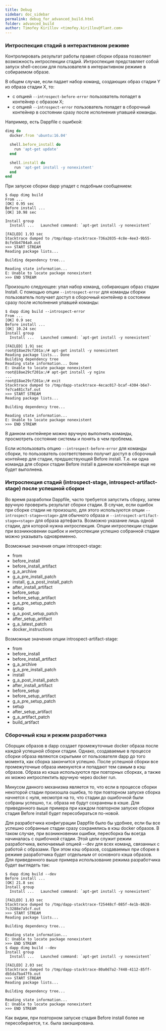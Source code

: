 ```yaml
---
title: Debug
sidebar: doc_sidebar
permalink: debug_for_advanced_build.html
folder: advanced_build
author: Timofey Kirillov <timofey.kirillov@flant.com>
---
```


### Интроспекция стадий в интерактивном режиме

Контролировать результат работы правил сборки образа позволяет возможность интроспекции стадий. Интроспекция представляет собой запуск shell-сессии для пользователя в интерактивном режиме в собираемом образе.

В общем случае, если падает набор команд, создающих образ стадии Y из образа стадии X, то:

* c опцией `--introspect-before-error` пользователь попадет в контейнер с образом X;
* с опцией `--introspect-error` пользователь попадет в сборочный контейнер в состоянии сразу после исполнения упавшей команды.

Например, есть Dappfile с ошибкой:

```ruby
dimg do
  docker.from 'ubuntu:16.04'

  shell.before_install do
    run 'apt-get update'
  end

  shell.install do
    run 'apt-get install -y nonexistent'
  end
end
```

При запуске сборки dapp упадет с подобным сообщением:

```shell
$ dapp dimg build
From ...                                                                              [OK] 0.95 sec
Before install ...                                                                    [OK] 10.98 sec

Install group
  Install ...   Launched command: `apt-get install -y nonexistent`
                                                                                      [FAILED] 1.93 sec
Stacktrace dumped to /tmp/dapp-stacktrace-736a2035-4c8e-4ee3-9b55-8cfe5b4704a0.out
>>> START STREAM
Reading package lists...

Building dependency tree...

Reading state information...
E: Unable to locate package nonexistent
>>> END STREAM
```

Произошло следующее: упал набор команд, собирающих образ стадии Install. С помощью опции `--introspect-error` для команды сборки пользователь получает доступ в сборочный контейнер в состоянии сразу после исполнения упавшей команды:

```shell
$ dapp dimg build --introspect-error
From ...                                                                              [OK] 0.9 sec
Before install ...                                                                    [OK] 10.24 sec
Install group
  Install ...   Launched command: `apt-get install -y nonexistent`
                                                                                      [FAILED] 1.91 sec
root@18ae29cf201a:/# apt-get install -y nonexistent
Reading package lists... Done
Building dependency tree       
Reading state information... Done
E: Unable to locate package nonexistent
root@18ae29cf201a:/# apt-get install -y nginx
...
root@18ae29cf201a:/# exit
Stacktrace dumped to /tmp/dapp-stacktrace-4ecac017-bcaf-4304-b6e7-fe7ca481c7af.out
>>> START STREAM
Reading package lists...

Building dependency tree...

Reading state information...
E: Unable to locate package nonexistent
>>> END STREAM
```

В данном контейнере можно вручную выполнить команды, просмотреть состояние системы и понять в чем проблема.

Если использовать опцию `--introspect-before-error` для команды сборки, то пользователь соответственно получит доступ в сборочный контейнер для стадии, предшествующей Before install. Т.е. ни одна команда для сборки стадии Before install в данном контейнере еще не будет выполнена.

### Интроспекция стадий (introspect-stage, introspect-artifact-stage) после успешной сборки

Во время разработки Dappfile, часто требуется запустить сборку, затем вручную проверить результат сборки стадии. В случае, если ошибок при сборке стадии не произошло, для этого используются опции `--introspect-stage=<stage>` для обычного образа и `--introspect-artifact-stage=<stage>` для образа артефакта. Возможно указание лишь одной стадии, для которой нужна интроспекция. Опции интроспекции стадии при возникновении ошибок и интроспекции успешно собранной стадии можно указывать одновременно. 

Возможные значения опции introspect-stage:

* from
* before_install
* before_install_artifact
* g_a_archive
* g_a_pre_install_patch
* install, g_a_post_install_patch
* after_install_artifact
* before_setup
* before_setup_artifact
* g_a_pre_setup_patch
* setup
* g_a_post_setup_patch
* after_setup_artifact
* g_a_latest_patch
* docker_instructions

Возможные значения опции introspect-artifact-stage:

* from
* before_install
* before_install_artifact
* g_a_archive
* g_a_pre_install_patch
* install
* g_a_post_install_patch
* after_install_artifact
* before_setup
* before_setup_artifact
* g_a_pre_setup_patch
* setup
* after_setup_artifact
* g_a_artifact_patch
* build_artifact

### Сборочный кэш и режим разработчика

Сборщик образов в dapp создает промежуточные docker образа после каждой успешной сборки стадии. Однако, создаваемые в процессе сборки образа являются скрытыми от пользователя dapp до того момента, как сборка закончится успешно. После успешной сборки все промежуточные образа именуются и попадают тем самым в кэш образов. Образа из кэша используются при повторных сборках, а также их можно интроспектить вручную через docker run.

Минусом данного механизма является то, что если в процессе сборки некоторой стадии произошла ошибка, то при повторном запуске сборка начнется с нуля, несмотря на то, что стадии до ошибочной были собраны успешно, т.к. образа не будут сохранены в кэше. Для приведенного выше примера при каждом повторном запуске сборки стадия Before install будет пересобираться по-новой.

Для разработчика конфигурации Dappfile было бы удобнее, если бы все успешно собранные стадии сразу сохранялись в кэш docker образов. В таком случае, при возникновении ошибки, пересборка бы всегда начиналась с ошибочной стадии. Этой цели служит режим разработчика, включаемый опцией --dev для всех команд, связанных с работой с образами. При этом кэш образов, создаваемых при сборке в режиме разработчика будет отдельным от основного кэша образов. Для приведенного выше примера использование режима разработчика будет выглядеть так:

```shell
$ dapp dimg build --dev
Before install ...                                                                    [OK] 21.8 sec
Install group
  Install ...   Launched command: `apt-get install -y nonexistent`
                                                                                      [FAILED] 1.83 sec
Stacktrace dumped to /tmp/dapp-stacktrace-f25448cf-085f-4e1b-8628-7c3288e7a5cf.out
>>> START STREAM
Reading package lists...

Building dependency tree...

Reading state information...
E: Unable to locate package nonexistent
>>> END STREAM
$ dapp dimg build --dev
Install group
  Install ...   Launched command: `apt-get install -y nonexistent`
                                                                                      [FAILED] 2.03 sec
Stacktrace dumped to /tmp/dapp-stacktrace-80a0d7a2-7448-4112-85ff-db5da7ba47fb.out
>>> START STREAM
Reading package lists...

Building dependency tree...

Reading state information...
E: Unable to locate package nonexistent
>>> END STREAM
```

Как видим, при повторном запуске стадия Before install более не пересобирается, т.к. была закэширована.

